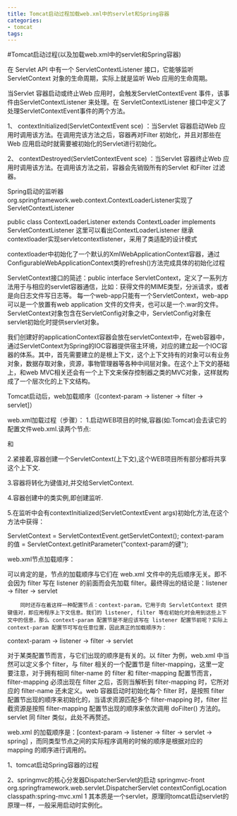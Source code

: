 ```yaml
---
title: Tomcat启动过程加载web.xml中的servlet和Spring容器
categories: 
- tomcat
tags:
---
```


#Tomcat启动过程(以及加载web.xml中的servlet和Spring容器)

在 Servlet API 中有一个 ServletContextListener 接口，它能够监听 ServletContext 对象的生命周期，实际上就是监听 Web 应用的生命周期。

当Servlet 容器启动或终止Web 应用时，会触发ServletContextEvent 事件，该事件由ServletContextListener 来处理。在 ServletContextListener 接口中定义了处理ServletContextEvent事件的两个方法。

1、  contextInitialized(ServletContextEvent sce) ：当Servlet 容器启动Web 应用时调用该方法。在调用完该方法之后，容器再对Filter 初始化，并且对那些在Web 应用启动时就需要被初始化的Servlet进行初始化。

2、  contextDestroyed(ServletContextEvent sce) ：当Servlet 容器终止Web 应用时调用该方法。在调用该方法之前，容器会先销毁所有的Servlet 和Filter 过滤器。

 Spring启动的监听器org.springframework.web.context.ContextLoaderListener实现了ServletContextListener

public class ContextLoaderListener extends ContextLoader implements ServletContextListener
这里可以看出ContextLoaderListener 继承contextloader实现servletcontextlistener，采用了类适配的设计模式

contextloader中初始化了一个默认的XmlWebApplicationContext容器，通过ConfigurableWebApplicationContext类的refresh()方法完成具体的初始化过程

ServletContext接口的简述：public interface ServletContext，定义了一系列方法用于与相应的servlet容器通信，比如：获得文件的MIME类型，分派请求，或者是向日志文件写日志等。 每一个web-app只能有一个ServletContext，web-app可以是一个放置有web application 文件的文件夹，也可以是一个.war的文件。ServletContext对象包含在ServletConfig对象之中，ServletConfig对象在servlet初始化时提供servlet对象。

我们创建好的applicationContext容器会放在servletContext中，在web容器中，通过ServletContext为Spring的IOC容器提供宿主环境，对应的建立起一个IOC容器的体系。其中，首先需要建立的是根上下文，这个上下文持有的对象可以有业务对象，数据存取对象，资源，事物管理器等各种中间层对象。在这个上下文的基础上，和web MVC相关还会有一个上下文来保存控制器之类的MVC对象，这样就构成了一个层次化的上下文结构。



Tomcat启动后，web加载顺序（[context-param -> listener -> filter -> servlet]）


 web.xml加载过程（步骤）：
1.启动WEB项目的时候,容器(如:Tomcat)会去读它的配置文件web.xml.读两个节点:

   <listener></listener> 和 <context-param></context-param>

2.紧接着,容器创建一个ServletContext(上下文),这个WEB项目所有部分都将共享这个上下文.

3.容器将<context-param></context-param>转化为键值对,并交给ServletContext.

4.容器创建<listener></listener>中的类实例,即创建监听.

5.在监听中会有contextInitialized(ServletContextEvent args)初始化方法,在这个方法中获得：

ServletContext = ServletContextEvent.getServletContext();
                   context-param的值 = ServletContext.getInitParameter("context-param的键");


web.xml节点加载顺序：

可以肯定的是，节点的加载顺序与它们在 web.xml 文件中的先后顺序无关。即不会因为 filter 写在 listener 的前面而会先加载 filter。最终得出的结论是：listener -> filter -> servlet

        同时还存在着这样一种配置节点：context-param，它用于向 ServletContext 提供键值对，即应用程序上下文信息。我们的 listener, filter 等在初始化时会用到这些上下文中的信息，那么 context-param 配置节是不是应该写在 listener 配置节前呢？实际上 context-param 配置节可写在任意位置，因此真正的加载顺序为：

context-param -> listener -> filter -> servlet

对于某类配置节而言，与它们出现的顺序是有关的。以 filter 为例，web.xml 中当然可以定义多个 filter，与 filter 相关的一个配置节是 filter-mapping，这里一定要注意，对于拥有相同 filter-name 的 filter 和 filter-mapping 配置节而言，filter-mapping 必须出现在 filter 之后，否则当解析到 filter-mapping 时，它所对应的 filter-name 还未定义。web 容器启动时初始化每个 filter 时，是按照 filter 配置节出现的顺序来初始化的，当请求资源匹配多个 filter-mapping 时，filter 拦截资源是按照 filter-mapping 配置节出现的顺序来依次调用 doFilter() 方法的。
servlet 同 filter 类似，此处不再赘述。



web.xml 的加载顺序是：[context-param -> listener -> filter -> servlet -> spring] ，而同类型节点之间的实际程序调用的时候的顺序是根据对应的 mapping 的顺序进行调用的。


1、tomcat启动Spring容器的过程




2、springmvc的核心分发器DispatcherServlet的启动
<servlet>
          <servlet-name>springmvc-front</servlet-name>
          <servlet-class>org.springframework.web.servlet.DispatcherServlet</servlet-class>
          <init-param>
               <param-name>contextConfigLocation</param-name>
               <param-value>classpath:spring-mvc.xml</param-value>
          </init-param>
          <load-on-startup>1</load-on-startup>
     </servlet>
其本质是一个servlet，原理同tomcat启动servlet的原理一样，一般采用启动时实例化。
